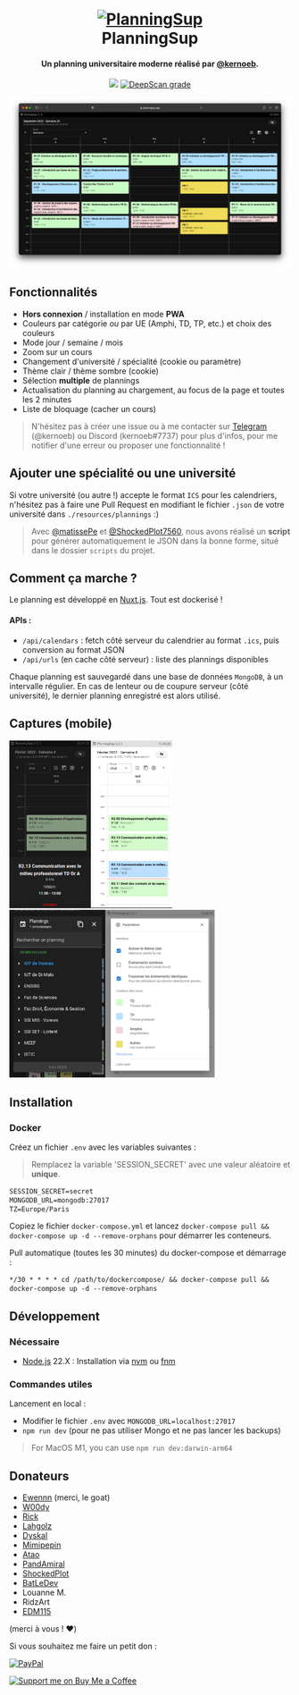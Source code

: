 <h1 align="center">
  <br>
  <a href="https://planningsup.app"><img src="https://raw.githubusercontent.com/kernoeb/PlanningSup/main/static/icon.png" alt="PlanningSup" width="200"></a>
  <br>
  PlanningSup
  <br>
</h1>

<h4 align="center">Un planning universitaire moderne réalisé par <a href="https://github.com/kernoeb" target="_blank">@kernoeb</a>.</h4>

<p align="center">
  <a href="https://github.com/kernoeb/PlanningSup/releases"><img src="https://img.shields.io/github/v/release/kernoeb/planningsup"></a>
  <!--
  <a href="https://betteruptime.com/?utm_source=status_badge">
    <img src="https://betteruptime.com/status-badges/v1/monitor/cg82.svg">
  </a>
  -->
  <a href="https://deepscan.io/dashboard#view=project&tid=12018&pid=22093&bid=649211">
    <img src="https://deepscan.io/api/teams/12018/projects/22093/branches/649211/badge/grade.svg" alt="DeepScan grade">
  </a>
</p>

![img.png](resources/images/planning_mac.png)

## Fonctionnalités

- **Hors connexion** / installation en mode **PWA**
- Couleurs par catégorie _ou_ par UE (Amphi, TD, TP, etc.) et choix des couleurs
- Mode jour / semaine / mois
- Zoom sur un cours
- Changement d'université / spécialité (cookie ou paramètre)
- Thème clair / thème sombre (cookie)
- Sélection **multiple** de plannings
- Actualisation du planning au chargement, au focus de la page et toutes les 2 minutes
- Liste de bloquage (cacher un cours)

> N'hésitez pas à créer une issue ou à me contacter sur [Telegram](https://t.me/kernoeb) (@kernoeb) ou Discord (kernoeb#7737) pour plus d'infos, pour me notifier d'une erreur ou proposer une fonctionnalité !

## Ajouter une spécialité ou une université

Si votre université (ou autre !) accepte le format `ICS` pour les calendriers, n'hésitez pas à faire une Pull Request en modifiant le fichier `.json` de votre université dans `./resources/plannings` :)

> Avec [@matissePe](https://github.com/matissePe) et [@ShockedPlot7560](https://github.com/ShockedPlot7560), nous avons réalisé un **script** pour générer automatiquement le JSON dans la bonne forme, situé dans le dossier `scripts` du projet.

## Comment ça marche ?

Le planning est développé en [Nuxt.js](https://nuxtjs.org/). Tout est dockerisé !

#### APIs :

- `/api/calendars` : fetch côté serveur du calendrier au format `.ics`, puis conversion au format JSON
- `/api/urls` (en cache côté serveur) : liste des plannings disponibles

Chaque planning est sauvegardé dans une base de données `MongoDB`, à un intervalle régulier. En cas de lenteur ou de coupure serveur (côté université), le dernier planning enregistré est alors utilisé.

## Captures (mobile)

<img src="resources/images/phone1.png" height="300" /><img src="resources/images/phone4.png" height="300"/>
<br>
<img src="resources/images/phone2.png" height="300" /><img src="resources/images/phone3.png" height="300"/>
<br>

## Installation

### Docker

Créez un fichier `.env` avec les variables suivantes :

> Remplacez la variable 'SESSION_SECRET' avec une valeur aléatoire et **unique**.

```
SESSION_SECRET=secret
MONGODB_URL=mongodb:27017
TZ=Europe/Paris
```

Copiez le fichier `docker-compose.yml` et lancez `docker-compose pull && docker-compose up -d --remove-orphans` pour démarrer les conteneurs.

Pull automatique (toutes les 30 minutes) du docker-compose et démarrage :

```
*/30 * * * * cd /path/to/dockercompose/ && docker-compose pull && docker-compose up -d --remove-orphans
```

## Développement

### Nécessaire

- [Node.js](https://github.com/nodejs/node) 22.X : Installation via [nvm](https://github.com/nvm-sh/nvm) ou [fnm](https://github.com/Schniz/fnm)

### Commandes utiles

Lancement en local :

- Modifier le fichier `.env` avec `MONGODB_URL=localhost:27017`
- `npm run dev` (pour ne pas utiliser Mongo et ne pas lancer les backups)

> For MacOS M1, you can use `npm run dev:darwin-arm64`

## Donateurs

- [Ewennn](https://github.com/Ewennnn) (merci️, le goat)
- [W00dy](https://github.com/0xW00dy)
- [Rick](https://github.com/rick-gnous)
- [Lahgolz](https://twitter.com/lahgolzmiin)
- [Dyskal](https://github.com/Dyskal)
- [Mimipepin](https://github.com/mimipepin)
- [Atao](https://github.com/Ataaoo)
- [PandAmiral](https://github.com/PandAmiral)
- [ShockedPlot](https://github.com/ShockedPlot7560)
- [BatLeDev](https://github.com/BatLeDev)
- Louanne M.
- RidzArt
- [EDM115](https://github.com/EDM115)

(merci à vous ! ❤️)

Si vous souhaitez me faire un petit don :

[![PayPal](https://img.shields.io/badge/Donate-💵-yellow.svg?style=for-the-badge&label=PayPal)](https://www.paypal.com/paypalme/kernoeb)

[![Support me on Buy Me a Coffee](https://img.shields.io/badge/Support%20me-☕-orange.svg?style=for-the-badge&label=Buy%20me%20a%20coffee)](https://www.buymeacoffee.com/kernoeb)
